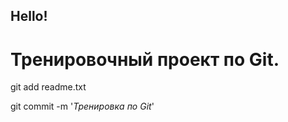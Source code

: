 ## Hello!<br>
# Тренировочный проект по Git.


git add readme.txt<br>

git commit -m '_Тренировка по Git_'